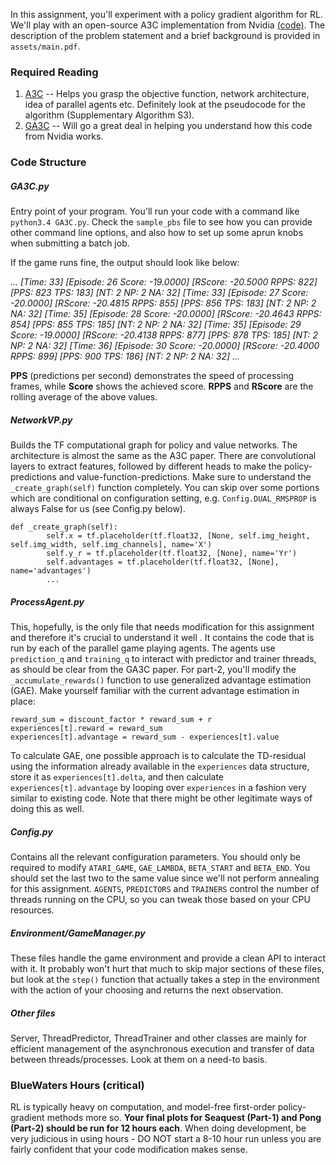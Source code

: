 In this assignment, you'll experiment with a policy gradient algorithm for RL. We'll play with an open-source A3C implementation from Nvidia [(code)](https://github.com/NVlabs/GA3C). The description of the problem statement and a brief background is provided in ```assets/main.pdf```. 

### Required Reading
1. [A3C](https://arxiv.org/pdf/1602.01783.pdf) -- Helps you grasp the objective function, network architecture, idea of parallel agents etc. Definitely look at the pseudocode for the algorithm (Supplementary Algorithm S3).
2. [GA3C](https://openreview.net/pdf?id=r1VGvBcxl) -- Will go a great deal in helping you understand how this code from Nvidia works.

### Code Structure

##### GA3C.py
Entry point of your program. You'll run your code with a command like ```python3.4 GA3C.py```. Check the ```sample_pbs``` file to see how you can provide other command line options, and also how to set up some aprun knobs when submitting a batch job. 

If the game runs fine, the output should look like below:

*...
[Time: 33] [Episode: 26 Score: -19.0000] [RScore: -20.5000 RPPS: 822] [PPS: 823 TPS: 183] [NT: 2 NP: 2 NA: 32]
[Time: 33] [Episode: 27 Score: -20.0000] [RScore: -20.4815 RPPS: 855] [PPS: 856 TPS: 183] [NT: 2 NP: 2 NA: 32]
[Time: 35] [Episode: 28 Score: -20.0000] [RScore: -20.4643 RPPS: 854] [PPS: 855 TPS: 185] [NT: 2 NP: 2 NA: 32]
[Time: 35] [Episode: 29 Score: -19.0000] [RScore: -20.4138 RPPS: 877] [PPS: 878 TPS: 185] [NT: 2 NP: 2 NA: 32]
[Time: 36] [Episode: 30 Score: -20.0000] [RScore: -20.4000 RPPS: 899] [PPS: 900 TPS: 186] [NT: 2 NP: 2 NA: 32]
...*

**PPS** (predictions per second) demonstrates the speed of processing frames, while **Score** shows the achieved score. **RPPS** and **RScore** are the rolling average of the above values.

##### NetworkVP.py
Builds the TF computational graph for policy and value networks. The architecture is almost the same as the A3C paper. There are convolutional layers to extract features, followed by different heads to make the policy-predictions and value-function-predictions. Make sure to understand the ```_create_graph(self)``` function completely. You can skip over some portions which are conditional on configuration setting, e.g. ```Config.DUAL_RMSPROP``` is always False for us (see Config.py below). 

```
def _create_graph(self):
        self.x = tf.placeholder(tf.float32, [None, self.img_height, self.img_width, self.img_channels], name='X')
        self.y_r = tf.placeholder(tf.float32, [None], name='Yr')
        self.advantages = tf.placeholder(tf.float32, [None], name='advantages')
        ...
```

##### ProcessAgent.py
This, hopefully, is the only file that needs modification for this assignment and therefore it's crucial to understand it well . It contains the code that is run by each of the parallel game playing agents. The agents use ```prediction_q``` and ```training_q``` to interact with predictor and trainer threads, as should be clear from the GA3C paper. For part-2, you'll modify the ``` _accumulate_rewards()``` function to use generalized advantage estimation (GAE). Make yourself familiar with the current advantage estimation in place:

```
reward_sum = discount_factor * reward_sum + r
experiences[t].reward = reward_sum
experiences[t].advantage = reward_sum - experiences[t].value
```

To calculate GAE, one possible approach is to calculate the TD-residual using the information already available in the ```experiences``` data structure, store it as ```experiences[t].delta```, and then calculate ```experiences[t].advantage``` by looping over ```experiences``` in a fashion very similar to existing code. Note that there might be other legitimate ways of doing this as well.

##### Config.py
Contains all the relevant configuration parameters. You should only be required to modify ```ATARI_GAME```, ```GAE_LAMBDA```, ```BETA_START``` and ```BETA_END```. You should set the last two to the same value since we'll not perform annealing for this assignment.  ```AGENTS```, ```PREDICTORS``` and ```TRAINERS``` control the number of threads running on the CPU, so you can tweak those based on your CPU resources. 

##### Environment/GameManager.py
These files handle the game environment and provide a clean API to interact with it. It probably won't hurt that much to skip major sections of these files, but look at the ```step()``` function that actually takes a step in the environment with the action of your choosing and returns the next observation.

##### Other files
Server, ThreadPredictor, ThreadTrainer and other classes are mainly for efficient management of the asynchronous execution and transfer of data between threads/processes. Look at them on a need-to basis.

### BlueWaters Hours (critical)
RL is typically heavy on computation, and model-free first-order policy-gradient methods more so. **Your final plots for Seaquest (Part-1) and Pong (Part-2) should be run for 12 hours each**. When doing development, be very judicious in using hours - DO NOT start a 8-10 hour run unless you are fairly confident that your code modification makes sense.
